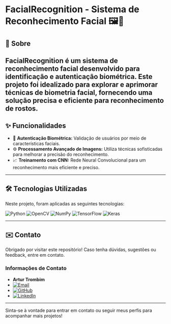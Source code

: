 # FacialRecognition - Sistema de Reconhecimento Facial 🖼️👤

## 📝 Sobre

**FacialRecognition** é um sistema de reconhecimento facial desenvolvido para identificação e autenticação biométrica. Este projeto foi idealizado para explorar e aprimorar técnicas de biometria facial, fornecendo uma solução precisa e eficiente para reconhecimento de rostos.
---

## ✨ Funcionalidades

- 🧠 **Autenticação Biométrica:** Validação de usuários por meio de características faciais.
- ⚙️ **Processamento Avançado de Imagens:** Utiliza técnicas sofisticadas para melhorar a precisão do reconhecimento.
- 📈 **Treinamento com CNN:** Rede Neural Convolucional para um reconhecimento mais eficiente e preciso.

---

## 🛠️ Tecnologias Utilizadas

Neste projeto, foram aplicadas as seguintes tecnologias:

![Python](https://img.shields.io/badge/Python-3776AB?style=for-the-badge&logo=python&logoColor=white)
![OpenCV](https://img.shields.io/badge/OpenCV-5C3EE8?style=for-the-badge&logo=opencv&logoColor=white)
![NumPy](https://img.shields.io/badge/NumPy-013243?style=for-the-badge&logo=numpy&logoColor=white)
![TensorFlow](https://img.shields.io/badge/TensorFlow-FF6F00?style=for-the-badge&logo=tensorflow&logoColor=white)
![Keras](https://img.shields.io/badge/Keras-D00000?style=for-the-badge&logo=keras&logoColor=white)


---

## ✉️ Contato

Obrigado por visitar este repositório! Caso tenha dúvidas, sugestões ou feedback, entre em contato.

### Informações de Contato

- **Artur Trombim**
- [![Email](https://img.shields.io/badge/arturtrombim.dev%40gmail.com-D14836?style=for-the-badge&logo=gmail&logoColor=white)](mailto:arturtrombim.dev@gmail.com)
- [![GitHub](https://img.shields.io/badge/Tuizim-181717?style=for-the-badge&logo=github&logoColor=white)](https://github.com/Tuizim)
- [![LinkedIn](https://img.shields.io/badge/Artur%20Trombim-0A66C2?style=for-the-badge&logo=linkedin&logoColor=white)](https://www.linkedin.com/in/artur-trombim)

---

Sinta-se à vontade para entrar em contato ou seguir meus perfis para acompanhar mais projetos!
